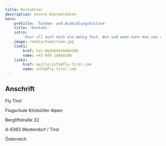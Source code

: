 ```yaml
---
title: Kontaktoer
description: Unsere Kontaktdaten
hero:
    pretitle: 'Tandem- und Ausbidlungshotline'
    title: 'Kontakt'
    intro:
        'Hier vll auch noch ein wenig Text. Wie und wann kann man uns am besten erreichen?'
    image: /media/team/team.jpg
    link1: 
        href: tel:004369910468280
        name: +43 699 10468280
    link2:
        href: mailto:info@fly-tirol.com
        name: info@fly-tirol.com
---
```


<hero-three :hero="hero"></hero-three>

## Anschrift

Fly Tirol

Flugschule Kitzbühler Alpen

Bergliftstraße 22

A-6363 Westendorf / Tirol

Österreich



